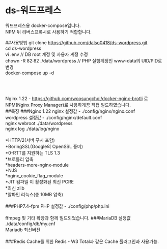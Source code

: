 # ds-워드프레스
워드프레스용 docker-compose입니다.<br>
NPM 뒤 리버스프록시로 사용하기 적합합니다.<br>

##사용방법
git clone https://github.com/dalso0418/ds-wordpress.git<br>
cd ds-wordpress<br>
vi .env  // DB root 계정 및 사용자 계정 수정<br>
chown -R 82:82 ./data/wordpress  // PHP 실행계정인 www-data의 UID/PID로 변경<br>
docker-compose up -d <br>

<br><br>

Nginx 1.22 - https://github.com/woosungchoi/docker-nginx-brotli 로 NPM(Nginx Proxy Manager)로 사용하게끔 직접 빌드하였습니다.
<br>
##특징
###Nginx 1.22
nginx 설정값 - ./config/nginx/nginx.conf<br>
wordpress 설정값 - ./config/nginx/default.conf<br>
nginx webroot ./data/wordpress<br>
nginx log ./data/log/nginx<br>
<br>
*HTTP/2(서버 푸시 포함)<br>
*BoringSSL(Google의 OpenSSL 풍미)<br>
*0-RTT를 지원하는 TLS 1.3<br>
*브로틀리 압축<br>
*headers-more-nginx-module<br>
*NJS<br>
*nginx_cookie_flag_module<br>
*JIT 컴파일 이 활성화된 최신 PCRE<br>
*최신 zlib<br>
*알파인 리눅스(총 10MB 압축)<br>
<br>
###PHP7.4-fpm 
PHP 설정값 - ./config/php/php.ini<br>
<br>
ffmpeg 및 기타 확장과 함께 빌드되었습니다.
###MariaDB
설정값 ./data/config/db/my.cnf <br>
Mariadb 최신버전<br>
<br>
###Redis
Cache를 위한 Redis - W3 Total과 같은 Cache 플러그인과 사용가능.


